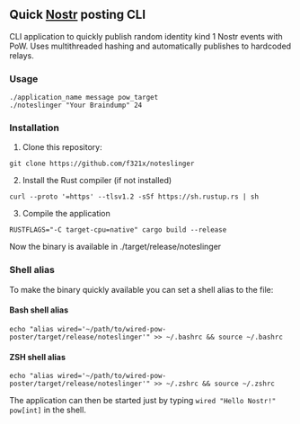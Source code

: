 ## Quick [Nostr](https://en.wikipedia.org/wiki/Nostr) posting CLI
CLI application to quickly publish random identity kind 1 Nostr events with PoW. Uses multithreaded hashing and automatically publishes to hardcoded relays.

### Usage
```
./application_name message pow_target
./noteslinger "Your Braindump" 24
```

### Installation
1. Clone this repository:
```
git clone https://github.com/f321x/noteslinger
```
2. Install the Rust compiler (if not installed)
```
curl --proto '=https' --tlsv1.2 -sSf https://sh.rustup.rs | sh
```
3. Compile the application
```
RUSTFLAGS="-C target-cpu=native" cargo build --release
```
Now the binary is available in ./target/release/noteslinger

### Shell alias
To make the binary quickly available you can set a shell alias to the file:
#### Bash shell alias
```
echo "alias wired='~/path/to/wired-pow-poster/target/release/noteslinger'" >> ~/.bashrc && source ~/.bashrc
```
#### ZSH shell alias
```
echo "alias wired='~/path/to/wired-pow-poster/target/release/noteslinger'" >> ~/.zshrc && source ~/.zshrc
```
The application can then be started just by typing ```wired "Hello Nostr!" pow[int]``` in the shell.
